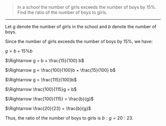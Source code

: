 > In a school the number of girls exceeds the number of boys by 
> $15 \%$. Find the ratio of the number of boys to girls. 

--------------------------------

Let $g$ denote the number of girls in the school and $b$ denote the 
number of boys. 

Since the number of girls exceeds the number of boys by $15 \%$, we have: 

$g = b + 15\% b$

$\Rightarrow g = b + \frac{15}{100} b$

$\Rightarrow g = \frac{100}{100}b + \frac{15}{100} b$

$\Rightarrow g = \frac{115}{100}b$

$\Rightarrow \frac{100}{115}g = b$

$\Rightarrow \frac{100}{115} = \frac{b}{g}$

$\Rightarrow \frac{20}{23} = \frac{b}{g}$

Thus, the ratio of the number of boys to girls is $b:g = 20:23$.